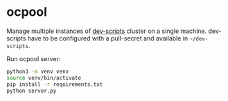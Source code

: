 # ocpool

Manage multiple instances of
[dev-scripts](https://github.com/openshift-metal3/dev-scripts) cluster on a
single machine. dev-scripts have to be configured with a pull-secret and
available in `~/dev-scripts`.

Run ocpool server:

```bash
python3 -m venv venv
source venv/bin/activate
pip install -r requirements.txt
python server.py
```
